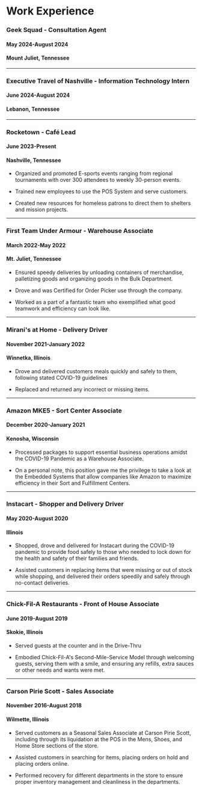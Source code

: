 # Work Experience

### Geek Squad - Consultation Agent

#### May 2024-August 2024

#### Mount Juliet, Tennessee

***

### Executive Travel of Nashville - Information Technology Intern

#### June 2024-August 2024

#### Lebanon, Tennessee

***

### Rocketown - Café Lead

#### June 2023-Present

#### Nashville, Tennessee

- Organized and promoted E-sports events ranging from regional tournaments with over 300 attendees to weekly 30-person events.

- Trained new employees to use the POS System and serve customers.

- Created new resources for homeless patrons to direct them to shelters and mission projects.

***

### First Team Under Armour - Warehouse Associate

#### March 2022-May 2022

#### Mt. Juliet, Tennessee

- Ensured speedy deliveries by unloading containers of merchandise, palletizing goods and organizing goods in the Bulk Department.

- Drove and was Certified for Order Picker use through the company.

- Worked as a part of a fantastic team who exemplified what good teamwork and efficiency can look like.

***

### Mirani's at Home - Delivery Driver

#### November 2021-January 2022

#### Winnetka, Illinois

- Drove and delivered customers meals quickly and safely to them, following stated COVID-19 guidelines

- Replaced and returned any incorrect or missing items.

***

### Amazon MKE5 - Sort Center Associate

#### December 2020-January 2021

#### Kenosha, Wisconsin

- Processed packages to support essential business operations amidst the COVID-19 Pandemic as a Warehouse Associate.

- On a personal note, this position gave me the privilege to take a look at the Embedded Systems that allow companies like Amazon to maximize efficiency in their Sort and Fulfillment Centers.

***

### Instacart - Shopper and Delivery Driver

#### May 2020-August 2020

#### Illinois

- Shopped, drove and delivered for Instacart during the COVID-19 pandemic to provide food safely to those who needed to lock down for the health and safety of their families and friends.

- Assisted customers in replacing items that were missing or out of stock while shopping, and delivered their orders speedily and safely through no-contact deliveries.

***

### Chick-Fil-A Restaurants - Front of House Associate

#### June 2019-August 2019

#### Skokie, Illinois

- Served guests at the counter and in the Drive-Thru

- Embodied Chick-Fil-A's Second-Mile-Service Model through welcoming guests, serving them with a smile, and ensuring any refills, extra sauces or other needs and wants were met.

***

### Carson Pirie Scott - Sales Associate

#### November 2016-August 2018

#### Wilmette, Illinois

- Served customers as a Seasonal Sales Associate at Carson Pirie Scott, including through its liquidation at the POS in the Mens, Shoes, and Home Store sections of the store.

- Assisted customers in searching for items, placing orders on hold and placing orders online.

- Performed recovery for different departments in the store to ensure proper inventory management and cleanliness in the departments.
